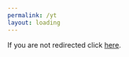 ```yaml
---
permalink: /yt
layout: loading
---
```

If you are not redirected click [here](http://bit.ly/rn-YT-sub).

<meta http-equiv="refresh" content="2; URL=http://bit.ly/rn-YT-sub" />